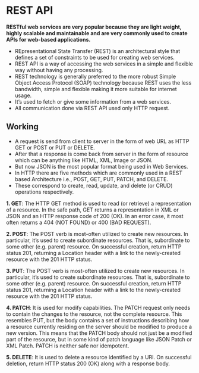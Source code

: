# REST API
__RESTful web services are very popular because they are light weight, highly scalable and maintainable and are very commonly used to create APIs for web-based applications.__
* REpresentational State Transfer (REST) is an architectural style that defines a set of constraints to be used for creating web services.
* REST API is a way of accessing the web services in a simple and flexible way without having any processing.
* REST technology is generally preferred to the more robust Simple Object Access Protocol (SOAP) technology because REST uses the less bandwidth, simple and flexible making it more suitable for internet usage.
* It’s used to fetch or give some information from a web services.
* All communication done via REST API used only HTTP request.

## Working
* A request is send from client to server in the form of web URL as HTTP GET or POST or PUT or DELETE.
* After that a response is come back from server in the form of resource which can be anything like HTML, XML, Image or JSON.
* But now JSON is the most popular format being used in Web Services.
* In HTTP there are five methods which are commonly used in a REST based Architecture i.e., POST, GET, PUT, PATCH, and DELETE.
* These correspond to create, read, update, and delete (or CRUD) operations respectively.

**1. GET**: The HTTP GET method is used to read (or retrieve) a representation of a resource. In the safe path, GET returns a representation in XML or JSON and an HTTP response code of 200 (OK). In an error case, it most often returns a 404 (NOT FOUND) or 400 (BAD REQUEST).

**2. POST**: The POST verb is most-often utilized to create new resources. In particular, it’s used to create subordinate resources. That is, subordinate to some other (e.g. parent) resource. On successful creation, return HTTP status 201, returning a Location header with a link to the newly-created resource with the 201 HTTP status.

**3. PUT**: The POST verb is most-often utilized to create new resources. In particular, it’s used to create subordinate resources. That is, subordinate to some other (e.g. parent) resource. On successful creation, return HTTP status 201, returning a Location header with a link to the newly-created resource with the 201 HTTP status.

**4. PATCH**: It is used for modify capabilities. The PATCH request only needs to contain the changes to the resource, not the complete resource. This resembles PUT, but the body contains a set of instructions describing how a resource currently residing on the server should be modified to produce a new version. This means that the PATCH body should not just be a modified part of the resource, but in some kind of patch language like JSON Patch or XML Patch. PATCH is neither safe nor idempotent. 

**5. DELETE**: It is used to delete a resource identified by a URI. On successful deletion, return HTTP status 200 (OK) along with a response body.  
